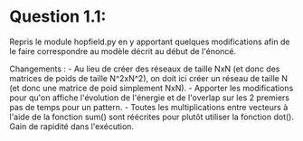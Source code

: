 # Question 1.1:

Repris le module hopfield.py en y apportant quelques modifications afin de le faire correspondre au modèle décrit au début de l'énoncé.

Changements :
	- Au lieu de créer des réseaux de taille NxN (et donc des matrices de poids de taille N^2xN^2), on doit ici créer un réseau de taille N (et donc une matrice de poid simplement NxN).
	- Apporter les modifications pour qu'on affiche l'évolution de l'énergie et de l'overlap sur les 2 premiers pas de temps pour un pattern.
	- Toutes les multiplications entre vecteurs à l'aide de la fonction sum() sont réécrites pour plutôt utiliser la fonction dot(). Gain de rapidité dans l'exécution.